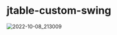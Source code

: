 # jtable-custom-swing

![2022-10-08_213009](https://user-images.githubusercontent.com/58245926/194712609-6fed23ab-a6ae-4886-820e-66a8562ce243.png)
